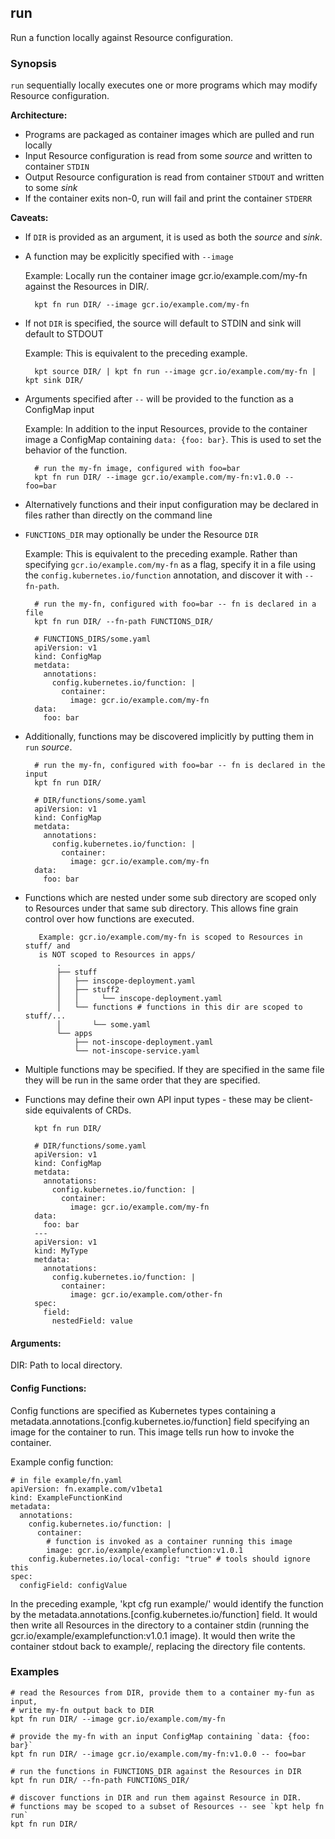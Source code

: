 ## run

Run a function locally against Resource configuration.

### Synopsis

`run` sequentially locally executes one or more programs which may modify Resource configuration.

**Architecture:**

- Programs are packaged as container images which are pulled and run locally
- Input Resource configuration is read from some *source* and written to container `STDIN`
- Output Resource configuration is read from container `STDOUT` and written to some *sink*
- If the container exits non-0, run will fail and print the container `STDERR`

**Caveats:**

- If `DIR` is provided as an argument, it is used as both the *source* and *sink*.
- A function may be explicitly specified with `--image`

  Example: Locally run the container image gcr.io/example.com/my-fn against the Resources
  in DIR/.


        kpt fn run DIR/ --image gcr.io/example.com/my-fn

- If not `DIR` is specified, the source will default to STDIN and sink will default to STDOUT

  Example: This is equivalent to the preceding example.


        kpt source DIR/ | kpt fn run --image gcr.io/example.com/my-fn | kpt sink DIR/

- Arguments specified after `--` will be provided to the function as a ConfigMap input 

  Example: In addition to the input Resources, provide to the container image a ConfigMap
  containing `data: {foo: bar}`.  This is used to set the behavior of the function.


        # run the my-fn image, configured with foo=bar
        kpt fn run DIR/ --image gcr.io/example.com/my-fn:v1.0.0 -- foo=bar

- Alternatively functions and their input configuration may be declared in
  files rather than directly on the command line
- `FUNCTIONS_DIR` may optionally be under the Resource `DIR`

  Example: This is equivalent to the preceding example.
  Rather than specifying `gcr.io/example.com/my-fn` as a flag, specify it in a file using the
  `config.kubernetes.io/function` annotation, and discover it with `--fn-path`.


        # run the my-fn, configured with foo=bar -- fn is declared in a file
        kpt fn run DIR/ --fn-path FUNCTIONS_DIR/

        # FUNCTIONS_DIRS/some.yaml
        apiVersion: v1
        kind: ConfigMap
        metdata:
          annotations:
            config.kubernetes.io/function: |
              container:
                image: gcr.io/example.com/my-fn
        data:
          foo: bar

- Additionally, functions may be discovered implicitly by putting them in `run` *source*.


        # run the my-fn, configured with foo=bar -- fn is declared in the input
        kpt fn run DIR/

        # DIR/functions/some.yaml
        apiVersion: v1
        kind: ConfigMap
        metdata:
          annotations:
            config.kubernetes.io/function: |
              container:
                image: gcr.io/example.com/my-fn
        data:
          foo: bar

- Functions which are nested under some sub directory are scoped only to Resources under that
  same sub directory.  This allows fine grain control over how functions are executed.


         Example: gcr.io/example.com/my-fn is scoped to Resources in stuff/ and
         is NOT scoped to Resources in apps/
             .
             ├── stuff
             │   ├── inscope-deployment.yaml
             │   ├── stuff2
             │   │     └── inscope-deployment.yaml
             │   └── functions # functions in this dir are scoped to stuff/...
             │       └── some.yaml
             └── apps
                 ├── not-inscope-deployment.yaml
                 └── not-inscope-service.yaml

- Multiple functions may be specified.  If they are specified in the same file they will
  be run in the same order that they are specified.
- Functions may define their own API input types - these may be client-side equivalents of CRDs.


        kpt fn run DIR/

        # DIR/functions/some.yaml
        apiVersion: v1
        kind: ConfigMap
        metdata:
          annotations:
            config.kubernetes.io/function: |
              container:
                image: gcr.io/example.com/my-fn
        data:
          foo: bar
        ---
        apiVersion: v1
        kind: MyType
        metdata:
          annotations:
            config.kubernetes.io/function: |
              container:
                image: gcr.io/example.com/other-fn
        spec:
          field:
            nestedField: value

#### Arguments:

  DIR:
    Path to local directory.

#### Config Functions:

  Config functions are specified as Kubernetes types containing a metadata.annotations.[config.kubernetes.io/function]
  field specifying an image for the container to run.  This image tells run how to invoke the container.

  Example config function:

	# in file example/fn.yaml
	apiVersion: fn.example.com/v1beta1
	kind: ExampleFunctionKind
	metadata:
	  annotations:
	    config.kubernetes.io/function: |
	      container:
	        # function is invoked as a container running this image
	        image: gcr.io/example/examplefunction:v1.0.1
	    config.kubernetes.io/local-config: "true" # tools should ignore this
	spec:
	  configField: configValue

  In the preceding example, 'kpt cfg run example/' would identify the function by
  the metadata.annotations.[config.kubernetes.io/function] field.  It would then write all Resources in the directory to
  a container stdin (running the gcr.io/example/examplefunction:v1.0.1 image).  It
  would then write the container stdout back to example/, replacing the directory
  file contents.

### Examples

    # read the Resources from DIR, provide them to a container my-fun as input,
    # write my-fn output back to DIR
    kpt fn run DIR/ --image gcr.io/example.com/my-fn

    # provide the my-fn with an input ConfigMap containing `data: {foo: bar}`
    kpt fn run DIR/ --image gcr.io/example.com/my-fn:v1.0.0 -- foo=bar

    # run the functions in FUNCTIONS_DIR against the Resources in DIR
    kpt fn run DIR/ --fn-path FUNCTIONS_DIR/

    # discover functions in DIR and run them against Resource in DIR.
    # functions may be scoped to a subset of Resources -- see `kpt help fn run`
    kpt fn run DIR/
